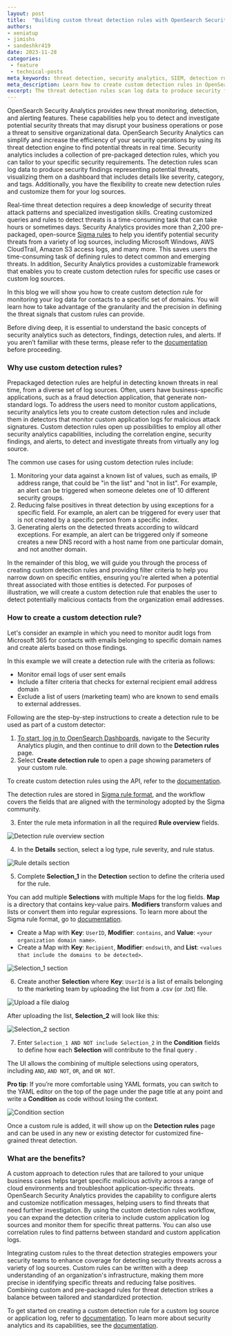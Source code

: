 ```yaml
---
layout: post
title:  "Building custom threat detection rules with OpenSearch Security Analytics"
authors:
- xeniatup
- jimishs
- sandeshkr419
date: 2023-11-28
categories:
 - feature
 - technical-posts
meta_keywords: threat detection, security analytics, SIEM, detection rules
meta_description: Learn how to create custom detection rules in OpenSearch Security Analytics for specific use cases or any log sources.
excerpt: The threat detection rules scan log data to produce security findings representing potential threats. Security Analytics provides more than 2,200 pre-packaged, open-source Sigma rules to help you identify potential security threats from a variety of log sources, including Microsoft Windows, AWS CloudTrail, Amazon S3 access logs, and many more. Additionally, you have the flexibility to create new detection rules and customize them for your log sources. In this blog we will show you how to create custom detection rules using an example in which you need to monitor audit logs from Microsoft 365 for contacts with emails belonging to specific domain names and create alerts based on those findings. 
---
```


OpenSearch Security Analytics provides new threat monitoring, detection, and alerting features. These capabilities help you to detect and investigate potential security threats that may disrupt your business operations or pose a threat to sensitive organizational data. OpenSearch Security Analytics can simplify and increase the efficiency of your security operations by using its threat detection engine to find potential threats in real time. Security analytics includes a collection of pre-packaged detection rules, which you can tailor to your specific security requirements. The detection rules scan log data to produce security findings representing potential threats, visualizing them on a dashboard that includes details like severity, category, and tags. Additionally, you have the flexibility to create new detection rules and customize them for your log sources.

Real-time threat detection requires a deep knowledge of security threat attack patterns and specialized investigation skills. Creating customized queries and rules to detect threats is a time-consuming task that can take hours or sometimes days. Security Analytics provides more than 2,200 pre-packaged, open-source [Sigma rules](https://github.com/SigmaHQ/sigma) to help you identify potential security threats from a variety of log sources, including Microsoft Windows, AWS CloudTrail, Amazon S3 access logs, and many more. This saves users the time-consuming task of defining rules to detect common and emerging threats. In addition, Security Analytics provides a customizable framework that enables you to create custom detection rules for specific use cases or custom log sources.

In this blog we will show you how to create custom detection rule for monitoring your log data for contacts to a specific set of domains. You will learn how to take advantage of the granularity and the precision in defining the threat signals that custom rules can provide.  

Before diving deep, it is essential to understand the basic concepts of security analytics such as detectors, findings, detection rules, and alerts. If you aren’t familiar with these terms, please refer to the [documentation](https://opensearch.org/docs/latest/security-analytics/index/) before proceeding.

### Why use custom detection rules?

Prepackaged detection rules are helpful in detecting known threats in real time, from a diverse set of log sources. Often, users have business-specific applications, such as a fraud detection application, that generate non-standard logs. To address the users need to monitor custom applications, security analytics lets you to create custom detection rules and include them in detectors that monitor custom application logs for malicious attack signatures. Custom detection rules open up possibilities to employ all other security analytics capabilities, including the correlation engine, security findings, and alerts, to detect and investigate threats from virtually any log source.

The common use cases for using custom detection rules include: 

1. Monitoring your data against a known  list of values, such as emails, IP address range, that could be "in the list" and "not in list". For example, an alert can be triggered when someone deletes one of 10 different security groups.
2. Reducing false positives in threat detection by using exceptions for a specific field. For example, an alert can be triggered for every user that is not created by a specific person from a specific index.
3. Generating alerts on the detected threats according to wildcard exceptions. For example, an alert can be triggered only if someone creates a new DNS record with a host name from one particular domain, and not another domain.

In the remainder of this blog, we will guide you through the process of creating custom detection rules and providing filter criteria to help you narrow down on specific entities, ensuring you're alerted when a potential threat associated with those entities is detected. For purposes of illustration, we will create a custom detection rule that enables the user to detect potentially malicious contacts from the organization email addresses.

### How to create a custom detection rule?

Let's consider an example in which you need to monitor audit logs from Microsoft 365 for contacts with emails belonging to specific domain names and create alerts based on those findings. 

In this example we will create a detection rule with the criteria as follows:

- Monitor email logs of user sent emails 
- Include a filter criteria that checks for external recipient email address domain 
- Exclude a list of users (marketing team) who are known to send emails to external addresses.


Following are the step-by-step instructions to create a detection rule to be used as part of a custom detector:


1. [To start, log in to OpenSearch Dashboards](https://opensearch.org/docs/latest/quickstart/), navigate to the Security Analytics plugin, and then continue to drill down to the **Detection rules** page. 
2. Select **Create detection rule** to open a page showing parameters of your custom rule.

To create custom detection rules using the API, refer to the [documentation](https://opensearch.org/docs/latest/security-analytics/api-tools/rule-api/).
 
The detection rules are stored in [Sigma rule format](https://github.com/SigmaHQ/sigma/wiki/Rule-Creation-Guide), and the workflow covers the fields that are aligned with the terminology adopted by the Sigma community.

3. Enter the rule meta information in all the required **Rule overview** fields. 

![Detection rule overview section](/assets/media/blog-images/2023-11-28-how-to-create-custom-threat-detection-rules/rule-overview.png)

4. In the **Details** section, select a log type, rule severity, and rule status. 

![Rule details section](/assets/media/blog-images/2023-11-28-how-to-create-custom-threat-detection-rules/details.png)

5. Complete **Selection_1** in the **Detection** section to define the criteria used for the rule.

You can add multiple **Selections** with multiple Maps for the log fields. **Map** is a directory that contains key-value pairs. **Modifiers** transform values and lists or convert them into regular expressions. To learn more about the Sigma rule format, go to [documentation](https://github.com/SigmaHQ/sigma). 

- Create a Map with **Key**: `UserID`, **Modifier**: `contains`, and **Value**: `<your organization domain name>`.
- Create a Map with **Key**: `Recipient`, **Modifier**: `endswith`, and **List**: `<values that include the domains to be detected>`. 

![Selection_1 section](/assets/media/blog-images/2023-11-28-how-to-create-custom-threat-detection-rules/selection1.png)

6. Create another **Selection** where **Key**: `UserId` is a list of emails belonging to the marketing team by uploading the list from a .csv (or .txt) file. 


![Upload a file dialog](/assets/media/blog-images/2023-11-28-how-to-create-custom-threat-detection-rules/upload-a-file.png)

After uploading the list, **Selection_2** will look like this:

![Selection_2 section](/assets/media/blog-images/2023-11-28-how-to-create-custom-threat-detection-rules/selection2.png)

7. Enter  `Selection_1 AND NOT include Selection_2` in the **Condition** fields to define how each **Selection** will contribute to the final query . 

The UI allows the combining of multiple selections using operators, including `AND`, `AND NOT`, `OR`, and `OR NOT`. 

**Pro tip**: If you’re more comfortable using YAML formats, you can switch to the YAML editor on the top of the page under the page title at any point and write a **Condition** as code without losing the context.

![Condition section](/assets/media/blog-images/2023-11-28-how-to-create-custom-threat-detection-rules/condition.png) 

Once a custom rule is added, it will show up on the **Detection rules** page and can be used in any new or existing detector for customized fine-grained threat detection.

### What are the benefits?

A custom approach to detection rules that are tailored to your unique business cases helps target specific malicious activity across a range of cloud environments and troubleshoot application-specific threats. OpenSearch Security Analytics provides the capability to configure alerts and customize notification messages, helping users to find threats that need further investigation. By using the custom detection rules workflow, you can expand the detection criteria to include custom application log sources and monitor them for specific threat patterns. You can also use correlation rules to find patterns between standard and custom application logs. 

Integrating custom rules to the threat detection strategies empowers your security teams to enhance coverage for detecting security threats across a variety of log sources. Custom rules can be written with a deep understanding of an organization's infrastructure, making them more precise in identifying specific threats and reducing false positives. Combining custom and pre-packaged rules for threat detection strikes a balance between tailored and standardized protection.

To get started on creating a custom detection rule for a custom log source or application log, refer to [documentation](https://opensearch.org/docs/latest/security-analytics/usage/rules/#creating-detection-rules). To learn more about security analytics and its capabilities, see the [documentation](https://opensearch.org/docs/latest/security-analytics/index/).



